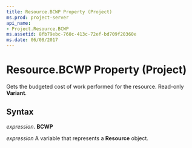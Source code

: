 ```yaml
---
title: Resource.BCWP Property (Project)
ms.prod: project-server
api_name:
- Project.Resource.BCWP
ms.assetid: 8fb79ebc-760c-413c-72ef-bd709f20360e
ms.date: 06/08/2017
---
```



# Resource.BCWP Property (Project)

Gets the budgeted cost of work performed for the resource. Read-only **Variant**.


## Syntax

 _expression_. **BCWP**

 _expression_ A variable that represents a **Resource** object.


